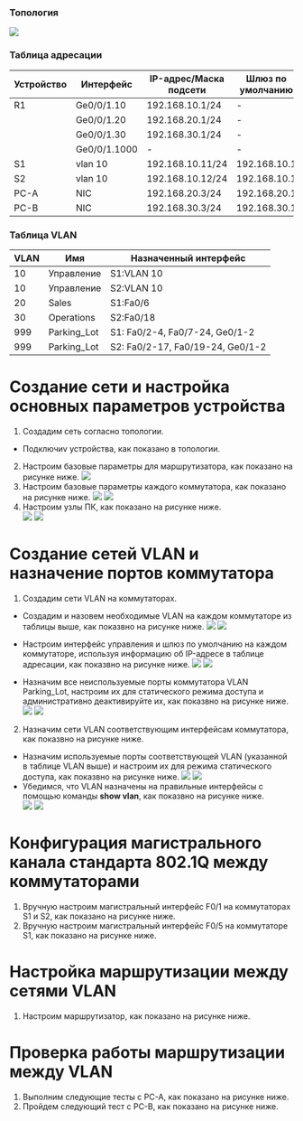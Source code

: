 ### Топология
![](https://github.com/devops-user/otus/blob/main/homeworks/homework_14/images/topology.png)

### Таблица адресации
| Устройство | Интерфейс | IP-адрес/Маска подсети | Шлюз по умолчанию |
--- | --- | --- | --- |
| R1 | Ge0/0/1.10 | 192.168.10.1/24 | - |
|  | Ge0/0/1.20 | 192.168.20.1/24 | - |
|  | Ge0/0/1.30 | 192.168.30.1/24 | - |
|  | Ge0/0/1.1000 | - | - |
| S1 | vlan 10 | 192.168.10.11/24 | 192.168.10.1 |
| S2 | vlan 10 | 192.168.10.12/24 | 192.168.10.1 |
| PC-A | NIC | 192.168.20.3/24 | 192.168.20.1 |
| PC-B | NIC | 192.168.30.3/24 | 192.168.30.1 |

### Таблица VLAN
| VLAN | Имя | Назначенный интерфейс |
--- | --- | --- |
| 10 | Управление | S1:VLAN 10 |
| 10 | Управление | S2:VLAN 10 |
| 20 | Sales | S1:Fa0/6 |
| 30 | Operations | S2:Fa0/18 |
| 999 | Parking_Lot | S1: Fa0/2-4, Fa0/7-24, Ge0/1-2 |
| 999 | Parking_Lot | S2: Fa0/2-17, Fa0/19-24, Ge0/1-2 |

# Создание сети и настройка основных параметров устройства
1. Создадим сеть согласно топологии.
  * Подключиv устройства, как показано в топологии.
2. Настроим базовые параметры для маршрутизатора, как показано на рисунке ниже.
![](https://github.com/devops-user/otus/blob/main/homeworks/homework_14/images/R1.png)
3. Настроим базовые параметры каждого коммутатора, как показано на рисунке ниже.
![](https://github.com/devops-user/otus/blob/main/homeworks/homework_14/images/S1.png)
![](https://github.com/devops-user/otus/blob/main/homeworks/homework_14/images/S2.png)
4. Настроим узлы ПК, как показано на рисунке ниже.  
![](https://github.com/devops-user/otus/blob/main/homeworks/homework_14/images/PC-A.png)
![](https://github.com/devops-user/otus/blob/main/homeworks/homework_14/images/PC-B.png)

# Создание сетей VLAN и назначение портов коммутатора
1. Создадим сети VLAN на коммутаторах.
  * Создадим и назовем необходимые VLAN на каждом коммутаторе из таблицы выше, как показвно на рисунке ниже.
![](https://github.com/devops-user/otus/blob/main/homeworks/homework_14/images/vlan_1.png)
![](https://github.com/devops-user/otus/blob/main/homeworks/homework_14/images/vlan_1_1.png)
* Настроим интерфейс управления и шлюз по умолчанию на каждом коммутаторе, используя информацию об IP-адресе в таблице адресации, как показвно на рисунке ниже.
![](https://github.com/devops-user/otus/blob/main/homeworks/homework_14/images/vlan_10.png)
![](https://github.com/devops-user/otus/blob/main/homeworks/homework_14/images/vlan_10_1.png)

* Назначим все неиспользуемые порты коммутатора VLAN Parking_Lot, настроим их для статического режима доступа и административно деактивируйте их, как показвно на рисунке ниже.
![](https://github.com/devops-user/otus/blob/main/homeworks/homework_14/images/S1_999.png)
![](https://github.com/devops-user/otus/blob/main/homeworks/homework_14/images/S2_999.png)
2. Назначим сети VLAN соответствующим интерфейсам коммутатора, как показвно на рисунке ниже.
  * Назначим используемые порты соответствующей VLAN (указанной в таблице VLAN выше) и настроим их для режима статического доступа, как показвно на рисунке ниже.
![](https://github.com/devops-user/otus/blob/main/homeworks/homework_14/images/S1_20.png)
![](https://github.com/devops-user/otus/blob/main/homeworks/homework_14/images/S2_30.png)
  * Убедимся, что VLAN назначены на правильные интерфейсы с помощью команды **show vlan**, как показвно на рисунке ниже.  
![](https://github.com/devops-user/otus/blob/main/homeworks/homework_14/images/S1_if.png)
![](https://github.com/devops-user/otus/blob/main/homeworks/homework_14/images/S2_if.png)

# Конфигурация магистрального канала стандарта 802.1Q между коммутаторами
1. Вручную настроим магистральный интерфейс F0/1 на коммутаторах S1 и S2, как показано на рисунке ниже.
2. Вручную настроим магистральный интерфейс F0/5 на коммутаторе S1, как показано на рисунке ниже.

# Настройка маршрутизации между сетями VLAN
1. Настроим маршрутизатор, как показано на рисунке ниже.

# Проверка работы маршрутизации между VLAN
1. Выполним следующие тесты с PC-A, как показано на рисунке ниже.
2. Пройдем следующий тест с PC-B, как показано на рисунке ниже.
